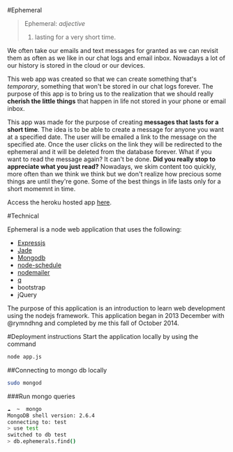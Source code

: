 #Ephemeral

> Ephemeral: 
> _adjective_
> 1. lasting for a very short time.

We often take our emails and text messages for granted as we can revisit them as often as we like in our chat logs and email inbox. Nowadays a lot of our history is stored in the cloud or our devices.

This web app was created so that we can create something that's _temporary_, something that won't be stored in our chat logs forever. The purpose of this app is to bring us to the realization that we should really **cherish the little things** that happen in life not stored in your phone or email inbox. 

This app was made for the purpose of creating __messages that lasts for a short time__. The idea is to be able to create a message for anyone you want at a specified date. The user will be emailed a link to the message on the specified ate. Once the user clicks on the link they will be redirected to the ephemeral and it will be deleted from the database forever. What if you want to read the message again? It can't be done. __Did you really stop to appreciate what you just read?__ Nowadays, we skim content too quickly, more often than we think we think but we don't realize how precious some things are until they're gone. Some of the best things in life lasts only for a short momemnt in time. 

Access the heroku hosted app [here](http://ephemeral-messages.herokuapp.com).

#Technical

Ephemeral is a node web application that uses the following:

- [Expressjs](https://github.com/strongloop/express)
- [Jade](https://github.com/jadejs/jade)
- [Mongodb](http://www.mongodb.org/)
- [node-schedule](https://github.com/mattpat/node-schedule)
- [nodemailer](https://github.com/andris9/Nodemailer)
- [q](https://github.com/kriskowal/q)
- bootstrap
- jQuery

The purpose of this application is an introduction to learn web development using the nodejs framework.
This application began in 2013 December with @rymndhng and completed by me this fall of October 2014. 

#Deployment instructions
Start the application locally by using the command
```bash
node app.js
```

##Connecting to mongo db locally
```bash
sudo mongod
```

###Run mongo queries
```bash
☁  ~  mongo
MongoDB shell version: 2.6.4
connecting to: test
> use test
switched to db test
> db.ephemerals.find()
```


